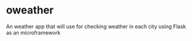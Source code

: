 # oweather

An weather app that will use for checking weather in each city using Flask as 
an microframework
